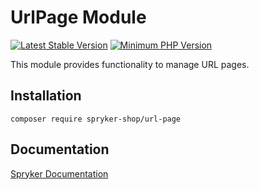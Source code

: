 # UrlPage Module
[![Latest Stable Version](https://poser.pugx.org/spryker-shop/url-page/v/stable.svg)](https://packagist.org/packages/spryker-shop/url-page)
[![Minimum PHP Version](https://img.shields.io/badge/php-%3E%3D%208.3-8892BF.svg)](https://php.net/)

This module provides functionality to manage URL pages.

## Installation

```
composer require spryker-shop/url-page
```

## Documentation

[Spryker Documentation](https://docs.spryker.com)
